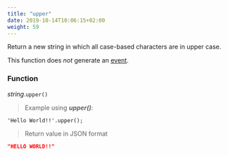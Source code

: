 ```yaml
---
title: "upper"
date: 2019-10-14T10:06:15+02:00
weight: 59
---
```


Return a new string in which all case-based characters are in upper case.

This function does *not* generate an [event](../../events).

### Function
*string*.`upper()`

> Example using ***upper()***:

```thingsdb,json_response
'Hello World!!'.upper();
```

> Return value in JSON format

```json
"HELLO WORLD!!"
```
